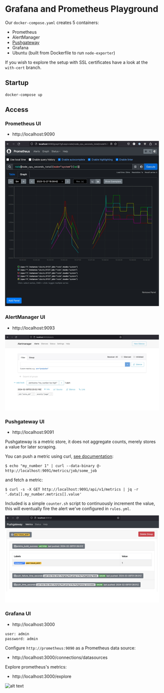 # Grafana and Prometheus Playground

Our `docker-compose.yaml` creates 5 containers:

* Prometheus
* AlertManager
* [Pushgateway](https://github.com/prometheus/pushgateway)
* Grafana
* Ubuntu (built from Dockerfile to run `node-exporter`)

If you wish to explore the setup with SSL certificates
have a look at the `with-cert` branch.

## Startup

```
docker-compose up
```

## Access

### Prometheus UI

* http://localhost:9090

![alt text](prometheus.jpg)

### AlertManager UI

* http://localhost:9093

![alt text](alertmanager.jpg)

### Pushgateway UI

* http://localhost:9091

Pushgateway is a metric store, it does not aggregate counts, merely stores a value for later scraping.

You can push a metric using curl, [see documentation](https://github.com/prometheus/pushgateway?tab=readme-ov-file#command-line):

```
$ echo "my_number 1" | curl --data-binary @- http://localhost:9091/metrics/job/some_job
```

and fetch a metric:

```
$ curl -s -X GET http://localhost:9091/api/v1/metrics | jq -r '.data[].my_number.metrics[].value'
```

Included is a simple `counter.sh` script to continuously increment the value,
this will eventually fire the alert we've configured in `rules.yml`.

![alt text](pushgateway.jpg)

### Grafana UI

* http://localhost:3000

```
user: admin
password: admin
``````

Configure `http://prometheus:9090` as a Prometheus data source:

* http://localhost:3000/connections/datasources

Explore prometheus's metrics:

* http://localhost:3000/explore

![alt text](grafana.jpg)
